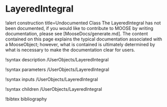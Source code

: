 <!-- MOOSE Documentation Stub: Remove this when content is added. -->

# LayeredIntegral

!alert construction title=Undocumented Class
The LayeredIntegral has not been documented, if you would like to contribute to MOOSE by
writing documentation, please see [MooseDocs/generate.md]. The content contained on this page explains
the typical documentation associated with a MooseObject; however, what is contained is ultimately
determined by what is necessary to make the documentation clear for users.

!syntax description /UserObjects/LayeredIntegral

!syntax parameters /UserObjects/LayeredIntegral

!syntax inputs /UserObjects/LayeredIntegral

!syntax children /UserObjects/LayeredIntegral

!bibtex bibliography
